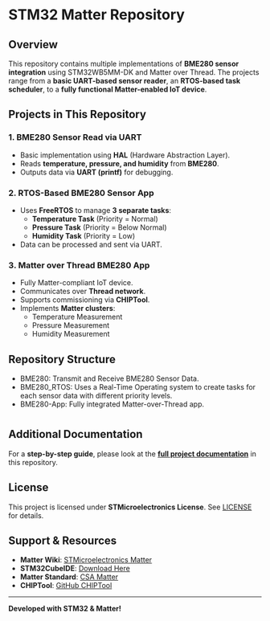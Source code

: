 # STM32 Matter Repository

## Overview
This repository contains multiple implementations of **BME280 sensor integration** using STM32WB5MM-DK and Matter over Thread. The projects range from a **basic UART-based sensor reader**, an **RTOS-based task scheduler**, to a **fully functional Matter-enabled IoT device**.

## Projects in This Repository
### 1️. **BME280 Sensor Read via UART**
- Basic implementation using **HAL** (Hardware Abstraction Layer).
- Reads **temperature, pressure, and humidity** from **BME280**.
- Outputs data via **UART (printf)** for debugging.

### 2️. **RTOS-Based BME280 Sensor App**
- Uses **FreeRTOS** to manage **3 separate tasks**:
  - **Temperature Task** (Priority = Normal)
  - **Pressure Task** (Priority = Below Normal)
  - **Humidity Task** (Priority = Low)
- Data can be processed and sent via UART.

### 3️. **Matter over Thread BME280 App**
- Fully Matter-compliant IoT device.
- Communicates over **Thread network**.
- Supports commissioning via **CHIPTool**.
- Implements **Matter clusters**:
  - Temperature Measurement
  - Pressure Measurement
  - Humidity Measurement
  
##  **Repository Structure**
- BME280: Transmit and Receive BME280 Sensor Data.
- BME280_RTOS: Uses a Real-Time Operating system to create tasks for each sensor data with different priority levels.
- BME280-App: Fully integrated Matter-over-Thread app.

#
## Additional Documentation
For a **step-by-step guide**, please look at the **[full project documentation](Documentation.md)** in this repository.

## License
This project is licensed under **STMicroelectronics License**. See [LICENSE](LICENSE) for details.

## Support & Resources
- **Matter Wiki**: [STMicroelectronics Matter](https://wiki.st.com/stm32mcu/wiki/Category:Matter)
- **STM32CubeIDE**: [Download Here](https://www.st.com/en/development-tools/stm32cubeide.html)
- **Matter Standard**: [CSA Matter](https://csa-iot.org/all-solutions/matter/)
- **CHIPTool**: [GitHub CHIPTool](https://github.com/project-chip/connectedhomeip)

---
**Developed with STM32 & Matter!**


